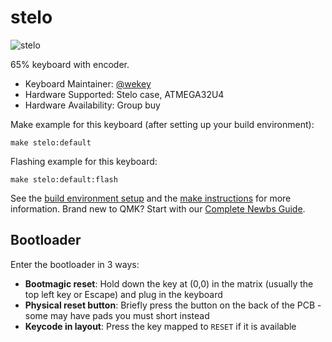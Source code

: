 # stelo

![stelo](https://i.imgur.com/dvzVYH1h.png)

65% keyboard with encoder.

* Keyboard Maintainer: [@wekey](https://github.com/wekey-dev)
* Hardware Supported: Stelo case, ATMEGA32U4
* Hardware Availability: Group buy

Make example for this keyboard (after setting up your build environment):

    make stelo:default

Flashing example for this keyboard:

    make stelo:default:flash

See the [build environment setup](https://docs.qmk.fm/#/getting_started_build_tools) and the [make instructions](https://docs.qmk.fm/#/getting_started_make_guide) for more information. Brand new to QMK? Start with our [Complete Newbs Guide](https://docs.qmk.fm/#/newbs).

## Bootloader

Enter the bootloader in 3 ways:

* **Bootmagic reset**: Hold down the key at (0,0) in the matrix (usually the top left key or Escape) and plug in the keyboard
* **Physical reset button**: Briefly press the button on the back of the PCB - some may have pads you must short instead
* **Keycode in layout**: Press the key mapped to `RESET` if it is available
